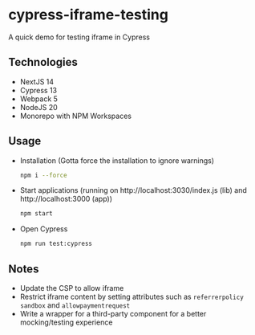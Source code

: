 # cypress-iframe-testing

A quick demo for testing iframe in Cypress

## Technologies

- NextJS 14
- Cypress 13
- Webpack 5
- NodeJS 20
- Monorepo with NPM Workspaces

## Usage

- Installation (Gotta force the installation to ignore warnings)

  ```sh
  npm i --force
  ```

- Start applications (running on http://localhost:3030/index.js (lib) and http://localhost:3000 (app))

  ```sh
  npm start
  ```

- Open Cypress

  ```sh
  npm run test:cypress
  ```


## Notes

- Update the CSP to allow iframe
- Restrict iframe content by setting attributes such as `referrerpolicy` `sandbox` and `allowpaymentrequest`
- Write a wrapper for a third-party component for a better mocking/testing experience 
